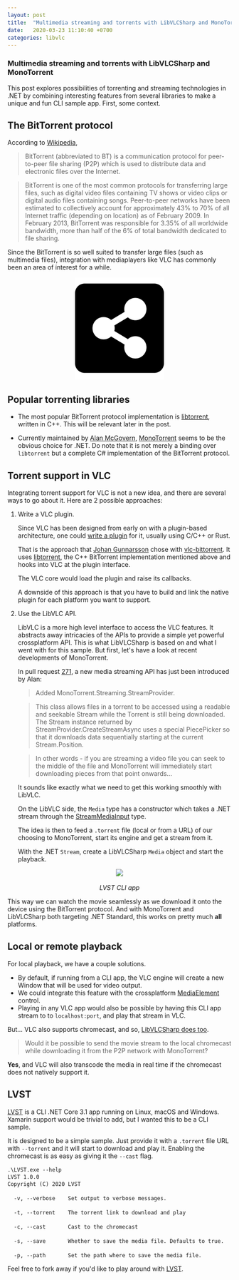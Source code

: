 ```yaml
---
layout: post
title:  "Multimedia streaming and torrents with LibVLCSharp and MonoTorrent"
date:   2020-03-23 11:10:40 +0700
categories: libvlc
---
```


### Multimedia streaming and torrents with LibVLCSharp and MonoTorrent

This post explores possibilities of torrenting and streaming technologies in .NET by combining interesting features from several libraries to make a unique and fun CLI sample app. First, some context.

## The BitTorrent protocol

According to [Wikipedia](https://en.wikipedia.org/wiki/BitTorrent),
> BitTorrent (abbreviated to BT) is a communication protocol for peer-to-peer file sharing (P2P) which is used to distribute data and electronic files over the Internet.

> BitTorrent is one of the most common protocols for transferring large files, such as digital video files containing TV shows or video clips or digital audio files containing songs. Peer-to-peer networks have been estimated to collectively account for approximately 43% to 70% of all Internet traffic (depending on location) as of February 2009. In February 2013, BitTorrent was responsible for 3.35% of all worldwide bandwidth, more than half of the 6% of total bandwidth dedicated to file sharing.

Since the BitTorrent is so well suited to transfer large files (such as multimedia files), integration with mediaplayers like VLC has commonly been an area of interest for a while.

<p align="center">
    <img src="/assets/file-sharing.png"/>
</p>

## Popular torrenting libraries

- The most popular BitTorrent protocol implementation is [libtorrent](https://github.com/arvidn/libtorrent/), written in C++. This will be relevant later in the post.

- Currently maintained by [Alan McGovern](https://github.com/alanmcgovern), [MonoTorrent](https://github.com/alanmcgovern/monotorrent) seems to be the obvious choice for .NET. Do note that it is not merely a binding over `libtorrent` but a complete C# implementation of the BitTorrent protocol.

## Torrent support in VLC

Integrating torrent support for VLC is not a new idea, and there are several ways to go about it. Here are 2 possible approaches:

1. Write a VLC plugin.

    Since VLC has been designed from early on with a plugin-based architecture, one could [write a plugin](https://wiki.videolan.org/Hacker_Guide/How_To_Write_a_Module/) for it, usually using C/C++ or Rust.

    That is the approach that [Johan Gunnarsson](https://github.com/johang) chose with [vlc-bittorrent](https://github.com/johang/vlc-bittorrent). It uses [libtorrent](https://github.com/arvidn/libtorrent/), the C++ BitTorrent implementation mentioned above and hooks into VLC at the plugin interface. 

    The VLC core would load the plugin and raise its callbacks.

    A downside of this approach is that you have to build and link the native plugin for each platform you want to support.

2. Use the LibVLC API.

    LibVLC is a more high level interface to access the VLC features. It abstracts away intricacies of the APIs to provide a simple yet powerful crossplatform API. This is what LibVLCSharp is based on and what I went with for this sample. But first, let's have a look at recent developments of MonoTorrent.

    In pull request [271](https://github.com/alanmcgovern/monotorrent/pull/271), a new media streaming API has just been introduced by Alan:

    > Added MonoTorrent.Streaming.StreamProvider. 

    > This class allows files in a torrent to be accessed using a readable and seekable Stream while the Torrent is still being downloaded. The Stream instance returned by StreamProvider.CreateStreamAsync uses a special PiecePicker so that it downloads data sequentially starting at the current Stream.Position. 

    > In other words - if you are streaming a video file you can seek to the middle of the file and MonoTorrent will immediately start downloading pieces from that point onwards…

    It sounds like exactly what we need to get this working smoothly with LibVLC.

    On the LibVLC side, the `Media` type has a constructor which takes a .NET stream through the [StreamMediaInput](https://github.com/videolan/libvlcsharp/blob/3.x/LibVLCSharp/Shared/StreamMediaInput.cs) type.

    The idea is then to feed a `.torrent` file (local or from a URL) of our choosing to MonoTorrent, start its engine and get a stream from it.

    With the .NET `Stream`, create a LibVLCSharp `Media` object and start the playback.

<p align="center">
    <img src="/assets/lvst.gif"/>
</p>
<p align="center">
    <i>LVST CLI app</i>
</p>


This way we can watch the movie seamlessly as we download it onto the device using the BitTorrent protocol. And with MonoTorrent and LibVLCSharp both targeting .NET Standard, this works on pretty much **all** platforms.

## Local or remote playback

For local playback, we have a couple solutions. 
- By default, if running from a CLI app, the VLC engine will create a new Window that will be used for video output.
- We could integrate this feature with the crossplatform [MediaElement](http://localhost:4000/libvlc/crossplatform/xamarin/forms/2019/08/13/MediaPlayerElement-Plug-and-play-LibVLCSharp-UI-video-control.html) control.
- Playing in any VLC app would also be possible by having this CLI app stream to to `localhost:port`, and play that stream in VLC.

But... VLC also supports chromecast, and so, [LibVLCSharp does too](https://mfkl.github.io/chromecast/2018/10/21/High-performance-cross-platform-streaming-with-libvlc-and-Chromecast-on-.NET.html).

> Would it be possible to send the movie stream to the local chromecast while downloading it from the P2P network with MonoTorrent? 

**Yes**, and VLC will also transcode the media in real time if the chromecast does not natively support it.

## LVST

[LVST](https://github.com/mfkl/lvst) is a CLI .NET Core 3.1 app running on Linux, macOS and Windows. Xamarin support would be trivial to add, but I wanted this to be a CLI sample.

It is designed to be a simple sample. Just provide it with a `.torrent` file URL with `--torrent` and it will start to download and play it. Enabling the chromecast is as easy as giving it the `--cast` flag.

```
.\LVST.exe --help
LVST 1.0.0
Copyright (C) 2020 LVST

  -v, --verbose    Set output to verbose messages.

  -t, --torrent    The torrent link to download and play

  -c, --cast       Cast to the chromecast

  -s, --save       Whether to save the media file. Defaults to true.

  -p, --path       Set the path where to save the media file.
```

Feel free to fork away if you'd like to play around with [LVST](https://github.com/mfkl/lvst).